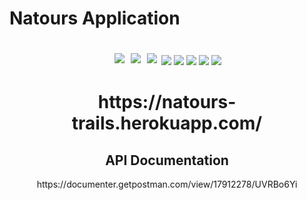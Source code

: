 # Natours Application

<div align="center" dir="auto">
  <br>
<img src="https://img.shields.io/badge/JavaScript-F7DF1E?style=for-the-badge&logo=javascript&logoColor=black" style="padding: 3px"/> <img src="https://img.shields.io/badge/HTML-239120?style=for-the-badge&logo=html5&logoColor=white" style="padding: 3px"/> <img src="https://img.shields.io/badge/CSS3-1572B6?style=for-the-badge&logo=css3&logoColor=white" style="padding: 3px"/>  <img src="https://img.shields.io/badge/Visual%20Studio%20Code-0078d7.svg?style=for-the-badge&logo=visual-studio-code&logoColor=white"/> <img src="https://img.shields.io/badge/express.js-%23404d59.svg?style=for-the-badge&logo=express&logoColor=%2361DAFB"/>
<img src="https://img.shields.io/badge/MongoDB-%234ea94b.svg?style=for-the-badge&logo=mongodb&logoColor=white"/> <img src="https://img.shields.io/badge/node.js-6DA55F?style=for-the-badge&logo=node.js&logoColor=white"/> <img src="https://img.shields.io/badge/Pug-FFF?style=for-the-badge&logo=pug&logoColor=A86454"/>
  </br>
<h1> https://natours-trails.herokuapp.com/ </h1>
<div>
  <h2> API Documentation </h2>
  <p> https://documenter.getpostman.com/view/17912278/UVRBo6Yi </p>
  
